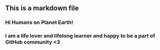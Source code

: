 ## This is a markdown file
### Hi Humans on Planet Earth!
### I am a life lover and lifelong learner and happy to be a part of GitHub community <3 
